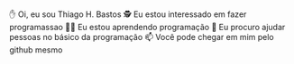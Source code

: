 :raised_hand: Oi, eu sou Thiago H. Bastos
:detective: Eu estou interessado em fazer programassao
:student: Eu estou aprendendo programação
:handshake:  Eu procuro ajudar pessoas no básico da programação
📫 Você pode chegar em mim pelo github mesmo

<!---
ThiagoHasab/ThiagoHasab is a ✨ special ✨ repository because its `README.md` (this file) appears on your GitHub profile.
You can click the Preview link to take a look at your changes.
--->
